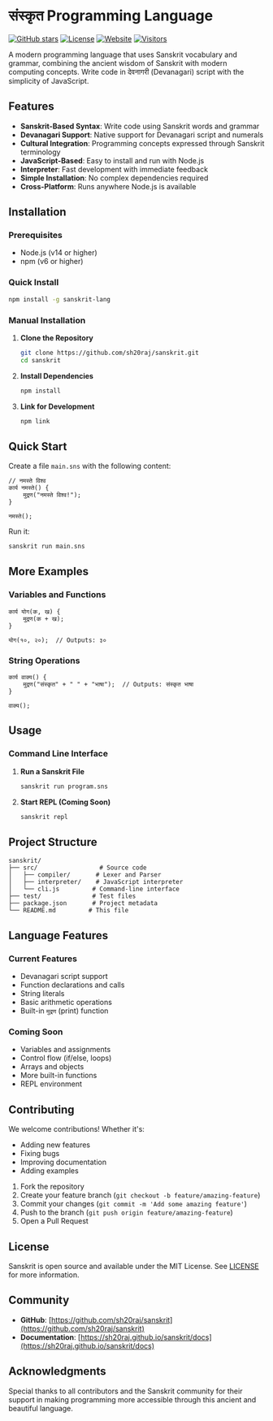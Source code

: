 # संस्कृत Programming Language

[![GitHub stars](https://img.shields.io/github/stars/sh20raj/sanskrit.svg)](https://github.com/sh20raj/sanskrit/stargazers)
[![License](https://img.shields.io/github/license/sh20raj/sanskrit.svg)](https://github.com/sh20raj/sanskrit/blob/main/LICENSE)
[![Website](https://img.shields.io/website?url=https%3A%2F%2Fsh20raj.github.io%2Fsanskrit%2F)](https://sh20raj.github.io/sanskrit/)
[![Visitors](https://api.visitorbadge.io/api/combined?path=https%3A%2F%2Fgithub.com%2FSH20RAJ%2Fsanskrit&labelColor=%23f47373&countColor=%23dce775&style=flat)](https://visitorbadge.io/status?path=https%3A%2F%2Fgithub.com%2FSH20RAJ%2Fsanskrit)

A modern programming language that uses Sanskrit vocabulary and grammar, combining the ancient wisdom of Sanskrit with modern computing concepts. Write code in देवनागरी (Devanagari) script with the simplicity of JavaScript.

## Features

- **Sanskrit-Based Syntax**: Write code using Sanskrit words and grammar
- **Devanagari Support**: Native support for Devanagari script and numerals
- **Cultural Integration**: Programming concepts expressed through Sanskrit terminology
- **JavaScript-Based**: Easy to install and run with Node.js
- **Interpreter**: Fast development with immediate feedback
- **Simple Installation**: No complex dependencies required
- **Cross-Platform**: Runs anywhere Node.js is available

## Installation

### Prerequisites
- Node.js (v14 or higher)
- npm (v6 or higher)

### Quick Install

```bash
npm install -g sanskrit-lang
```

### Manual Installation

1. **Clone the Repository**
   ```bash
   git clone https://github.com/sh20raj/sanskrit.git
   cd sanskrit
   ```

2. **Install Dependencies**
   ```bash
   npm install
   ```

3. **Link for Development**
   ```bash
   npm link
   ```

## Quick Start

Create a file `main.sns` with the following content:

```sanskrit
// नमस्ते विश्व
कार्य नमस्ते() {
    मुद्रण("नमस्ते विश्व!");
}

नमस्ते();
```

Run it:
```bash
sanskrit run main.sns
```

## More Examples

### Variables and Functions
```sanskrit
कार्य योग(क, ख) {
    मुद्रण(क + ख);
}

योग(१०, २०);  // Outputs: ३०
```

### String Operations
```sanskrit
कार्य वाक्य() {
    मुद्रण("संस्कृत" + " " + "भाषा");  // Outputs: संस्कृत भाषा
}

वाक्य();
```

## Usage

### Command Line Interface

1. **Run a Sanskrit File**
   ```bash
   sanskrit run program.sns
   ```

2. **Start REPL (Coming Soon)**
   ```bash
   sanskrit repl
   ```

## Project Structure

```
sanskrit/
├── src/                 # Source code
│   ├── compiler/       # Lexer and Parser
│   ├── interpreter/    # JavaScript interpreter
│   └── cli.js         # Command-line interface
├── test/              # Test files
├── package.json       # Project metadata
└── README.md         # This file
```

## Language Features

### Current Features
- Devanagari script support
- Function declarations and calls
- String literals
- Basic arithmetic operations
- Built-in `मुद्रण` (print) function

### Coming Soon
- Variables and assignments
- Control flow (if/else, loops)
- Arrays and objects
- More built-in functions
- REPL environment

## Contributing

We welcome contributions! Whether it's:
- Adding new features
- Fixing bugs
- Improving documentation
- Adding examples

1. Fork the repository
2. Create your feature branch (`git checkout -b feature/amazing-feature`)
3. Commit your changes (`git commit -m 'Add some amazing feature'`)
4. Push to the branch (`git push origin feature/amazing-feature`)
5. Open a Pull Request

## License

Sanskrit is open source and available under the MIT License. See [LICENSE](LICENSE) for more information.

## Community

- **GitHub**: [https://github.com/sh20raj/sanskrit](https://github.com/sh20raj/sanskrit)
- **Documentation**: [https://sh20raj.github.io/sanskrit/docs](https://sh20raj.github.io/sanskrit/docs)

## Acknowledgments

Special thanks to all contributors and the Sanskrit community for their support in making programming more accessible through this ancient and beautiful language.

